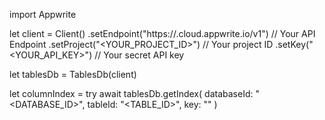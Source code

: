 import Appwrite

let client = Client()
    .setEndpoint("https://<REGION>.cloud.appwrite.io/v1") // Your API Endpoint
    .setProject("<YOUR_PROJECT_ID>") // Your project ID
    .setKey("<YOUR_API_KEY>") // Your secret API key

let tablesDb = TablesDb(client)

let columnIndex = try await tablesDb.getIndex(
    databaseId: "<DATABASE_ID>",
    tableId: "<TABLE_ID>",
    key: ""
)

